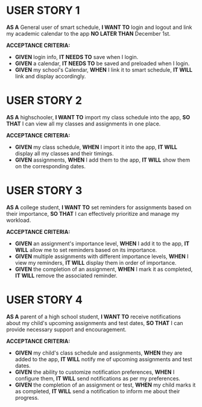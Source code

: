 # USER STORY 1
**AS A** General user of smart schedule,
**I WANT TO** login and logout and link my academic calendar to the app
**NO LATER THAN** December 1st.

**ACCEPTANCE CRITERIA:**

- **GIVEN** login info, **IT NEEDS TO** save when I login.
- **GIVEN** a calendar, **IT NEEDS TO** be saved and preloaded when I login.
- **GIVEN** my school's Calendar, **WHEN** I link it to smart schedule, **IT WILL** link and display accordingly.

# USER STORY 2
**AS A** highschooler,
**I WANT TO** import my class schedule into the app,
**SO THAT** I can view all my classes and assignments in one place.

**ACCEPTANCE CRITERIA:**

- **GIVEN** my class schedule, **WHEN** I import it into the app, **IT WILL** display all my classes and their timings.
- **GIVEN** assignments, **WHEN** I add them to the app, **IT WILL** show them on the corresponding dates.

# USER STORY 3
**AS A** college student,
**I WANT TO** set reminders for assignments based on their importance,
**SO THAT** I can effectively prioritize and manage my workload.

**ACCEPTANCE CRITERIA:**

- **GIVEN** an assignment's importance level, **WHEN** I add it to the app, **IT WILL** allow me to set reminders based on its importance.
- **GIVEN** multiple assignments with different importance levels, **WHEN** I view my reminders, **IT WILL** display them in order of importance.
- **GIVEN** the completion of an assignment, **WHEN** I mark it as completed, **IT WILL** remove the associated reminder.

# USER STORY 4
**AS A** parent of a high school student,
**I WANT TO** receive notifications about my child's upcoming assignments and test dates,
**SO THAT** I can provide necessary support and encouragement.

**ACCEPTANCE CRITERIA:**

- **GIVEN** my child's class schedule and assignments, **WHEN** they are added to the app, **IT WILL** notify me of upcoming assignments and test dates.
- **GIVEN** the ability to customize notification preferences, **WHEN** I configure them, **IT WILL** send notifications as per my preferences.
- **GIVEN** the completion of an assignment or test, **WHEN** my child marks it as completed, **IT WILL** send a notification to inform me about their progress.


